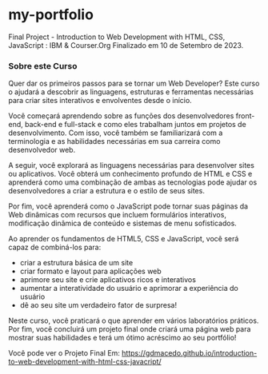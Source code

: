 # my-portfolio
Final Project - Introduction to Web Development with HTML, CSS, JavaScript : IBM &amp; Courser.Org
Finalizado em 10 de Setembro de 2023.

### Sobre este Curso
Quer dar os primeiros passos para se tornar um Web Developer? Este curso o ajudará a descobrir as linguagens, estruturas e ferramentas necessárias para criar sites interativos e envolventes desde o início.

Você começará aprendendo sobre as funções dos desenvolvedores front-end, back-end e full-stack e como eles trabalham juntos em projetos de desenvolvimento. Com isso, você também se familiarizará com a terminologia e as habilidades necessárias em sua carreira como desenvolvedor web.

A seguir, você explorará as linguagens necessárias para desenvolver sites ou aplicativos. Você obterá um conhecimento profundo de HTML e CSS e aprenderá como uma combinação de ambas as tecnologias pode ajudar os desenvolvedores a criar a estrutura e o estilo de seus sites.

Por fim, você aprenderá como o JavaScript pode tornar suas páginas da Web dinâmicas com recursos que incluem formulários interativos, modificação dinâmica de conteúdo e sistemas de menu sofisticados.

Ao aprender os fundamentos de HTML5, CSS e JavaScript, você será capaz de combiná-los para:
- criar a estrutura básica de um site
- criar formato e layout para aplicações web
- aprimore seu site e crie aplicativos ricos e interativos
- aumentar a interatividade do usuário e aprimorar a experiência do usuário
- dê ao seu site um verdadeiro fator de surpresa!

Neste curso, você praticará o que aprender em vários laboratórios práticos. Por fim, você concluirá um projeto final onde criará uma página web para mostrar suas habilidades e terá um ótimo acréscimo ao seu portfólio!

Você pode ver o Projeto Final Em:
https://gdmacedo.github.io/introduction-to-web-development-with-html-css-javacript/
